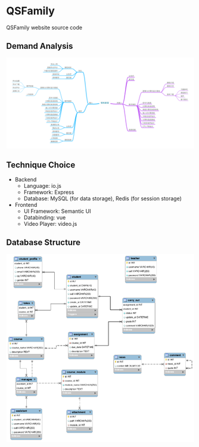 # QSFamily
QSFamily website source code

## Demand Analysis

![Demand](./doc/img/demand.png)

## Technique Choice

- Backend
    - Language: io.js
    - Framework: Express
    - Database: MySQL (for data storage), Redis (for session storage)
- Frontend
    - UI Framework: Semantic UI
    - Databinding: vue
    - Video Player: video.js

## Database Structure

![Database diagram](./doc/img/database.png)

